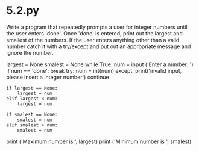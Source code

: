 # 5.2.py
Write a program that repeatedly prompts a user for integer numbers until the user enters 'done'. Once 'done' is entered, print out the largest and smallest of the numbers. If the user enters anything other than a valid number catch it with a try/except and put out an appropriate message and ignore the number.

largest = None
smalest = None
while True:
    num = input ('Enter a number: ')
    if num == 'done':
        break
    try:
        num = int(num)
    except:
        print('invalid input, please insert a integer number')
        continue

    if largest == None: 
        largest = num 
    elif largest < num:
        largest = num 

    if smalest == None:
        smalest = num          
    elif smalest > num:
        smalest = num
    
         
print ('Maximum number is ', largest)
print ('Minimum number is ', smalest) 




